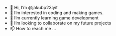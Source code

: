 - 👋 Hi, I’m @jakubp23lyit
- 👀 I’m interested in coding and making games.
- 🌱 I’m currently learning game development
- 💞️ I’m looking to collaborate on my future projects
- 📫 How to reach me ...

<!---
jakubp23lyit/jakubp23lyit is a ✨ special ✨ repository because its `README.md` (this file) appears on your GitHub profile.
You can click the Preview link to take a look at your changes.
--->
